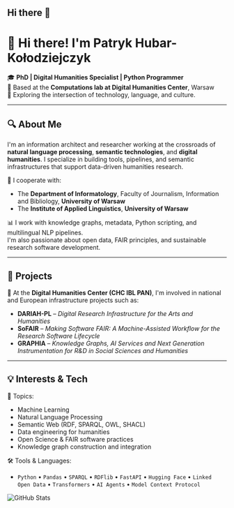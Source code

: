 ## Hi there 👋

# 👋 Hi there! I'm Patryk Hubar-Kołodziejczyk

🎓 **PhD | Digital Humanities Specialist | Python Programmer**  
📍 Based at the **Computations lab at Digital Humanities Center**, Warsaw  
🧠 Exploring the intersection of technology, language, and culture.

---

## 🔍 About Me

I'm an information architect and researcher working at the crossroads of **natural language processing**, **semantic technologies**, and **digital humanities**. I specialize in building tools, pipelines, and semantic infrastructures that support data-driven humanities research.

💼 I cooperate with:  
- The **Department of Informatology**, Faculty of Journalism, Information and Bibliology, **University of Warsaw**  
- The **Institute of Applied Linguistics**, **University of Warsaw**

📊 I work with knowledge graphs, metadata, Python scripting, and multilingual NLP pipelines.  
I'm also passionate about open data, FAIR principles, and sustainable research software development.

---

## 🧪 Projects

🔬 At the **Digital Humanities Center (CHC IBL PAN)**, I'm involved in national and European infrastructure projects such as:

- **DARIAH-PL** – _Digital Research Infrastructure for the Arts and Humanities_  
- **SoFAIR** – _Making Software FAIR: A Machine-Assisted Workflow for the Research Software Lifecycle_
- **GRAPHIA** – _Knowledge Graphs, AI Services and Next Generation Instrumentation for R&D in Social Sciences and Humanities_

---

## 💡 Interests & Tech

🚀 Topics:
- Machine Learning
- Natural Language Processing
- Semantic Web (RDF, SPARQL, OWL, SHACL)
- Data engineering for humanities
- Open Science & FAIR software practices
- Knowledge graph construction and integration

🛠️ Tools & Languages:
- `Python` • `Pandas` • `SPARQL` • `RDFlib` • `FastAPI` • `Hugging Face` • `Linked Open Data` • `Transformers` • `AI Agents` • `Model Context Protocol`


![GitHub Stats](https://github-readme-stats.vercel.app/api?username=your-username&show_icons=true&theme=default)

